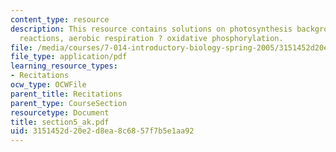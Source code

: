 ```yaml
---
content_type: resource
description: This resource contains solutions on photosynthesis background, photosynthesis?light
  reactions, aerobic respiration ? oxidative phosphorylation.
file: /media/courses/7-014-introductory-biology-spring-2005/3151452d20e2d8ea8c6857f7b5e1aa92_section5_ak.pdf
file_type: application/pdf
learning_resource_types:
- Recitations
ocw_type: OCWFile
parent_title: Recitations
parent_type: CourseSection
resourcetype: Document
title: section5_ak.pdf
uid: 3151452d-20e2-d8ea-8c68-57f7b5e1aa92
---
```

